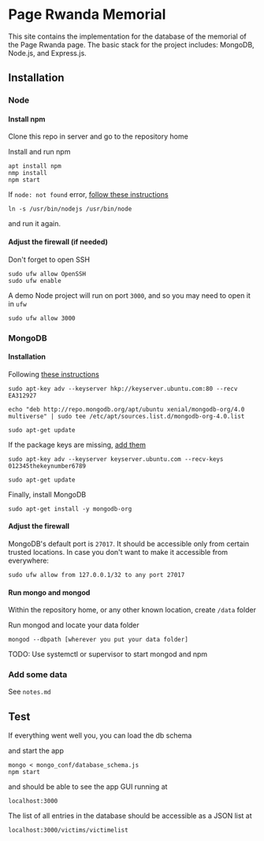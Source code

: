 # Page Rwanda Memorial

This site contains the implementation for the database of the memorial of the Page Rwanda page. The basic stack for the project includes: MongoDB, Node.js, and Express.js.

## Installation

### Node

#### Install npm

Clone this repo in server and go to the repository home

Install and run npm

```
apt install npm
nmp install
npm start
```

If ```node: not found``` error, [follow these instructions](https://github.com/animetosho/Nyuu/issues/14)

```
ln -s /usr/bin/nodejs /usr/bin/node
```

and run it again.

#### Adjust the firewall (if needed)

Don't forget to open SSH

```
sudo ufw allow OpenSSH
sudo ufw enable
```


A demo Node project will run on port ```3000```, and so you may need to open it in ```ufw```

```
sudo ufw allow 3000
```

### MongoDB

#### Installation

Following [these instructions](https://www.digitalocean.com/community/tutorials/how-to-install-mongodb-on-ubuntu-16-04)


```
sudo apt-key adv --keyserver hkp://keyserver.ubuntu.com:80 --recv EA312927

echo "deb http://repo.mongodb.org/apt/ubuntu xenial/mongodb-org/4.0 multiverse" | sudo tee /etc/apt/sources.list.d/mongodb-org-4.0.list

sudo apt-get update
```

If the package keys are missing, [add them](https://chrisjean.com/fix-apt-get-update-the-following-signatures-couldnt-be-verified-because-the-public-key-is-not-available/)

```
sudo apt-key adv --keyserver keyserver.ubuntu.com --recv-keys 012345thekeynumber6789

sudo apt-get update
```

Finally, install MongoDB

```
sudo apt-get install -y mongodb-org
```

#### Adjust the firewall

MongoDB's default port is ```27017```. It should be accessible only from certain trusted locations. In case you don't want to make it accessible from everywhere:

```
sudo ufw allow from 127.0.0.1/32 to any port 27017
```


#### Run mongo and mongod

Within the repository home, or any other known location, create ```/data``` folder

Run mongod and locate your data folder

```
mongod --dbpath [wherever you put your data folder]
```


TODO: Use systemctl or supervisor to start mongod and npm


### Add some data

See ```notes.md```

## Test

If everything went well you, you can load the db schema

and start the app

```
mongo < mongo_conf/database_schema.js
npm start
```

and should be able to see the app GUI running at

```
localhost:3000
```

The list of all entries in the database should be accessible as a JSON list at

```
localhost:3000/victims/victimelist
```
